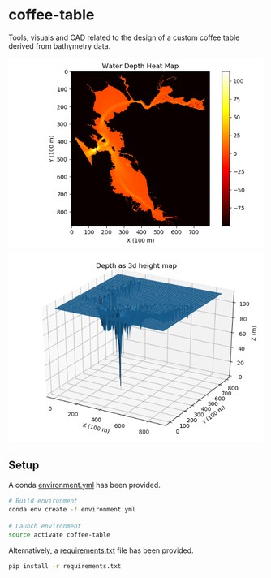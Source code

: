 # coffee-table

Tools, visuals and CAD related to the design of a custom coffee table derived from bathymetry data.

![bathymetry-output](output/bathymetry_plots/heatmap.png)
![bathymetry-output](output/bathymetry_plots_clipped/heightmap.png)

## Setup

A conda [environment.yml](environment.yml) has been provided.

```bash
# Build environment
conda env create -f environment.yml

# Launch environment
source activate coffee-table
```

Alternatively, a [requirements.txt](requirements.txt) file has been provided.

```bash
pip install -r requirements.txt
```
